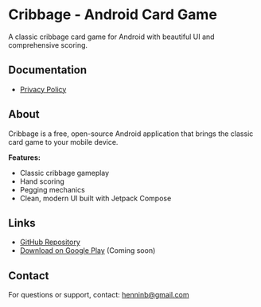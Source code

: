 # Cribbage - Android Card Game

A classic cribbage card game for Android with beautiful UI and comprehensive scoring.

## Documentation

- [Privacy Policy](privacy-policy.md)

## About

Cribbage is a free, open-source Android application that brings the classic card game to your mobile device.

**Features:**
- Classic cribbage gameplay
- Hand scoring
- Pegging mechanics
- Clean, modern UI built with Jetpack Compose

## Links

- [GitHub Repository](https://github.com/henninb/android-cribbage)
- [Download on Google Play](https://play.google.com/store/apps) (Coming soon)

## Contact

For questions or support, contact: henninb@gmail.com
